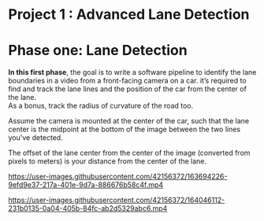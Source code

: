 # Project 1 : Advanced Lane Detection
 
# Phase one: Lane Detection
**In this first phase**, the goal is to write a software pipeline to identify the lane boundaries in a video from a front-facing camera on a car. it’s required to find and track the lane lines and the
position of the car from the center of the lane. <br>
As a bonus, track the radius of curvature of the road too.

Assume the camera is mounted at the center of the car, such that the lane center is the midpoint at the bottom of the image between the two lines you've detected. 

The offset of the lane center from the center of the image (converted from pixels to meters) is your distance from the center of the lane.



https://user-images.githubusercontent.com/42156372/163694226-9efd9e37-217a-401e-9d7a-886676b58c4f.mp4



https://user-images.githubusercontent.com/42156372/164046112-231b0135-0a04-405b-84fc-ab2d5329abc6.mp4

